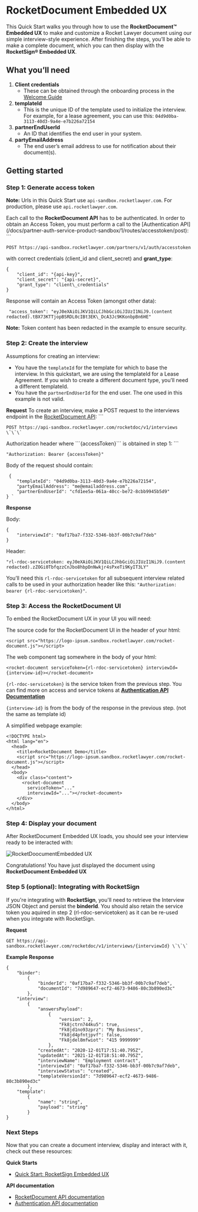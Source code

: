 RocketDocument Embedded UX
==========================

This Quick Start walks you through how to use the **RocketDocument™ Embedded UX** to make and customize a Rocket Lawyer document using our simple interview-style experience. After finishing the steps, you’ll be able to make a complete document, which you can then display with the **RocketSign® Embedded UX**.



What you’ll need
----------------

1.  **Client credentials**
    *   These can be obtained through the onboarding process in the [Welcome Guide](welcome-guide)
2.  **templateId**
    *   This is the unique ID of the template used to initialize the interview. For example, for a lease agreement, you can use this: `04d9d0ba-3113-40d3-9a4e-e7b226a72154`
3.  **partnerEndUserId**
    *   An ID that identifies the end user in your system.
4.  **partyEmailAddress**
    *   The end user’s email address to use for notification about their document(s).



Getting started
---------------

### Step 1: Generate access token

**Note:** Urls in this Quick Start use `api-sandbox.rocketlawyer.com`. For production, please use `api.rocketlawyer.com`.

Each call to the **RocketDocument API** has to be authenticated. In order to obtain an Access Token, you must perform a call to the \[Authentication API\](/docs/partner-auth-service-product-sandbox/1/routes/accesstoken/post): \`\`\`

    POST https://api-sandbox.rocketlawyer.com/partners/v1/auth/accesstoken

with correct credentials (client\_id and client\_secret) and **grant_type**:<br/>

    {
        "client_id": "{api-key}",
        "client_secret": "{api-secret}",
        "grant_type": "client\_credentials"
    }

Response will contain an Access Token (amongst other data): </br>

     "access_token": "eyJ0eXAiOiJKV1QiLCJhbGciOiJIUzI1NiJ9.(content redacted).tBX73KTTjopBSRDL0cIBt3EK\_DcA3Jc9KKonbpBn6HE"

**Note:** Token content has been redacted in the example to ensure security.


### Step 2: Create the interview

Assumptions for creating an interview:

*   You have the `templateId` for the template for which to base the interview. In this quickstart, we are using the templateId for a Lease Agreement. If you wish to create a different document type, you’ll need a different templateId.
*   You have the `partnerEndUserId` for the end user. The one used in this example is not valid.


**Request**
To create an interview, make a POST request to the interviews endpoint in the [RocketDocument API](/docs/rocketdoc-api-product-sandbox/1/routes/interviews/post): \`\`\`

    POST https://api-sandbox.rocketlawyer.com/rocketdoc/v1/interviews \`\`\`

Authorization header where \`\`\`{accessToken}\`\`\` is obtained in step 1: \`\`\`

    "Authorization: Bearer {accessToken}"

Body of the request should contain:

     {
        "templateId": "04d9d0ba-3113-40d3-9a4e-e7b226a72154",
        "partyEmailAddress": "me@emailaddress.com",
        "partnerEndUserId": "cfd1ee5a-061a-40cc-be72-8cbb9945b5d9"
    } `

**Response**

Body:

    {
        "interviewId": "0af17ba7-f332-5346-bb3f-00b7c9af7deb"
    }

Header:

    "rl-rdoc-servicetoken: eyJ0eXAiOiJKV1QiLCJhbGciOiJIUzI1NiJ9.(content redacted).zZOGi0TbfqzzCnJbo8hbpDnNwkjr4sPxeTi9KyIT3LY"

You’ll need this `rl-rdoc-servicetoken` for all subsequent interview related calls to be used in your authorization header like this:
`"Authorization: bearer {rl-rdoc-servicetoken}"`.



### Step 3: Access the RocketDocument UI

To embed the RocketDocument UX in your UI you will need:

The source code for the RocketDocument UI in the header of your html:

    <script src="https://logo-ipsum.sandbox.rocketlawyer.com/rocket-document.js"></script>

The web component tag somewhere in the body of your html:

    <rocket-document serviceToken={rl-rdoc-servicetoken} interviewId={interview-id}></rocket-document>

 `{rl-rdoc-servicetoken}` is the service token from the previous step. You can find more on access and service tokens at [**Authentication API Documentation**](/docs/partner-auth-service-product-sandbox/1/overview)

`{interview-id}` is from the body of the response in the previous step. (not the same as template id)

A simplified webpage example:

    <!DOCTYPE html>
    <html lang="en">
      <head>
        <title>RocketDocument Demo</title>
        <script src="https://logo-ipsum.sandbox.rocketlawyer.com/rocket-document.js"></script>
      </head>
      <body>
        <div class="content">
          <rocket-document
            serviceToken="..."
            interviewId="..."></rocket-document>
        </div>
      </body>
    </html>



### Step 4: Display your document

After RocketDocument Embedded UX loads, you should see your interview ready to be interacted with:

![RocketDoocumentEmbedded UX](../images/RocketDocument-Embedded-Mobile.png)

Congratulations! You have just displayed the document using **RocketDocument Embedded UX**




### Step 5 (optional): Integrating with **RocketSign**

If you're integrating with **RocketSign**, you'll need to retrieve the Interview JSON Object and persist the **binderId**. You should also retain the service token you aquired in step 2 (rl-rdoc-servicetoken) as it can be re-used when you integrate with RocketSign.

**Request**

    GET https://api-sandbox.rocketlawyer.com/rocketdoc/v1/interviews/{interviewId} \`\`\`

**Example Response**

    {
        "binder":
            {
                "binderId": "0af17ba7-f332-5346-bb3f-00b7c9af7deb",
                "documentId": "7d989647-ecf2-4673-9486-80c3b890ed3c"
            },
        "interview":
            {
                "answersPayload":
                    {
                        "version": 2,
                        "Fk8jctrn744ku5": true,
                        "Fk8jd1no93zprz": "My Business",
                        "Fk8jd4pfntjpvf": false,
                        "Fk8jdel8mfwiot": "415 9999999"
                    },
                "createdAt": "2020-12-01T17:51:40.795Z",
                "updatedAt": "2021-12-01T18:51:40.795Z",
                "interviewName": "Employment contract",
                "interviewId": "0af17ba7-f332-5346-bb3f-00b7c9af7deb",
                "interviewStatus": "created",
                "templateVersionId": "7d989647-ecf2-4673-9486-80c3b890ed3c"
            },
        "template":
            {
                "name": "string",
                "payload": "string"
            }
    }



### Next Steps

Now that you can create a document interview, display and interact with it, check out these resources:

**Quick Starts**

*   [Quick Start: RocketSign Embedded UX](rocketsign-embedded-ux)

**API documentation**

*   [RocketDocument API documentation](/docs/rocketdoc-api-product-sandbox/1/overview)
*   [Authentication API documentation](/docs/partner-auth-service-product-sandbox/1/overview)
